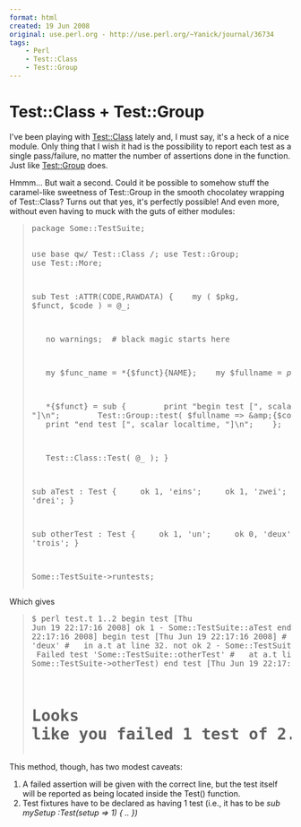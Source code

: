 ```yaml
---
format: html
created: 19 Jun 2008
original: use.perl.org - http://use.perl.org/~Yanick/journal/36734
tags:
    - Perl
    - Test::Class
    - Test::Group
---
```


# Test::Class + Test::Group

<p>
I've been playing with
<a href="http://search.cpan.org/~adie/Test-Class/" rel="nofollow">Test::Class</a>
lately and,
I must say, it's a heck of a nice module. Only thing that
I wish it had is the possibility to report each test as
a single pass/failure, no matter the number of assertions
done in the function.  Just like
<a href="http://search.cpan.org/~domq/Test-Group" rel="nofollow">Test::Group</a> does.</p><p>Hmmm... But wait a second.  Could it be possible to somehow stuff the
caramel-like sweetness of Test::Group in the smooth chocolatey
wrapping of Test::Class? Turns out that yes, it's perfectly possible! And
even more, without even having to muck with the guts of either
modules:</p><blockquote><div><p> <pre>package Some::TestSuite;
 
use base qw/ Test::Class<nobr> <wbr></wbr></nobr>/;
use Test::Group;
use Test::More;
 
sub Test<nobr> <wbr></wbr></nobr>:ATTR(CODE,RAWDATA) {
   my ( $pkg, $funct, $code ) = @_;
 
   no warnings;  # black magic starts here
 
   my $func_name = *{$funct}{NAME};
   my $fullname = $pkg.'::'.$func_name;
 
   *{$funct} = sub {
       print "begin test [", scalar localtime, "]\n";
       Test::Group::test( $fullname => \&amp;{$code} );
       print "end test [", scalar localtime, "]\n";
   };
 
   Test::Class::Test( @_ );
}
 
sub aTest : Test {
    ok 1, 'eins';
    ok 1, 'zwei';
    ok 1, 'drei';
}
 
sub otherTest : Test {
    ok 1, 'un';
    ok 0, 'deux';
    ok 1, 'trois';
}
 
Some::TestSuite->runtests;</pre></p></div> </blockquote><p>Which
gives</p><blockquote><div><p> <pre>$ perl test.t
1..2
begin test [Thu Jun 19 22:17:16 2008]
ok 1 - Some::TestSuite::aTest
end test [Thu Jun 19 22:17:16 2008]
begin test [Thu Jun 19 22:17:16 2008]
#   Failed test 'deux'
#   in a.t at line 32.
not ok 2 - Some::TestSuite::otherTest
#   Failed test 'Some::TestSuite::otherTest'
#   at a.t line 17.
#   (in Some::TestSuite->otherTest)
end test [Thu Jun 19 22:17:16 2008]
# Looks like you failed 1 test of 2.</pre></p></div> </blockquote><p>This method, though, has two modest caveats:</p><ol>
<li>A failed assertion will be given with the correct line,
    but the test itself will be reported as being located inside
    the Test() function.</li><li>Test fixtures have to be declared as having 1 test (i.e.,
it has to be <i>sub mySetup<nobr> <wbr></wbr></nobr>:Test(setup => 1) {<nobr> <wbr></wbr></nobr>.. })</i></li></ol>
